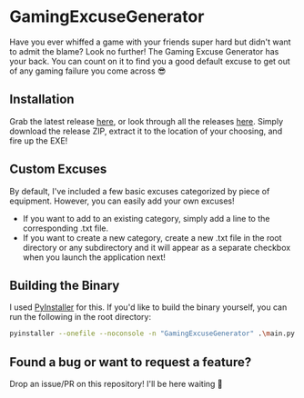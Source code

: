 # GamingExcuseGenerator

Have you ever whiffed a game with your friends super hard but didn't want to admit the blame? Look no further! The Gaming Excuse Generator has your back. You can count on it to find you a good default excuse to get out of any gaming failure you come across 😎

## Installation

Grab the latest release [here](https://github.com/abhaycashikar/GamingExcuseGenerator/releases/latest), or look through all the releases [here](https://github.com/abhaycashikar/GamingExcuseGenerator/releases). Simply download the release ZIP, extract it to the location of your choosing, and fire up the EXE!

## Custom Excuses

By default, I've included a few basic excuses categorized by piece of equipment. However, you can easily add your own excuses!
- If you want to add to an existing category, simply add a line to the corresponding .txt file.
- If you want to create a new category, create a new .txt file in the root directory or any subdirectory and it will appear as a separate checkbox when you launch the application next!

## Building the Binary
I used [PyInstaller](https://pyinstaller.readthedocs.io/en/stable/index.html) for this. If you'd like to build the binary yourself, you can run the following in the root directory:
```bash
pyinstaller --onefile --noconsole -n "GamingExcuseGenerator" .\main.py
```

## Found a bug or want to request a feature?

Drop an issue/PR on this repository! I'll be here waiting 🌚
